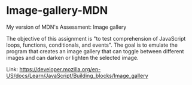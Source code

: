 # Image-gallery-MDN

My version of MDN's Assessment: Image gallery

The objective of this assignment is "to test comprehension of JavaScript loops, functions, conditionals, and events". The goal is to emulate the program that creates an image gallery that can toggle between different images and can darken or lighten the selected image. 

Link: https://developer.mozilla.org/en-US/docs/Learn/JavaScript/Building_blocks/Image_gallery